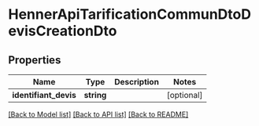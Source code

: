 # HennerApiTarificationCommunDtoDevisCreationDto

## Properties
Name | Type | Description | Notes
------------ | ------------- | ------------- | -------------
**identifiant_devis** | **string** |  | [optional] 

[[Back to Model list]](../README.md#documentation-for-models) [[Back to API list]](../README.md#documentation-for-api-endpoints) [[Back to README]](../README.md)


